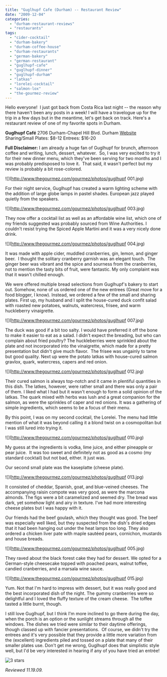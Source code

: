 ```yaml
---
title: "Guglhupf Cafe (Durham) -- Restaurant Review"
date: "2009-12-04"
categories:
  - "durham-restaurant-reviews"
  - "restaurants"
tags:
  - "cider-cocktail"
  - "durham-bakery"
  - "durham-coffee-house"
  - "durham-restaurants"
  - "german-bakery"
  - "german-restaurant"
  - "guglhupf-cafe"
  - "guglhupf-dinner"
  - "guglhupf-durham"
  - "latkas"
  - "lorelei-cocktail"
  - "salmon-lox"
  - "the-gourmez-review"
---
```


Hello everyone!  I just got back from Costa Rica last night -- the reason why there haven't been any posts in a week! I will have a travelogue up for the trip in a few days but in the meantime, let's get back on track. Here's a restaurant review of one of my favorite spots in Durham.

**Guglhupf Café** 2706 Durham-Chapel Hill Blvd. Durham [Website](http://www.guglhupf.com/cafe/) Sharing/Small Plates: $8-12 Entrees: $16-20

**Full Disclaimer:** I am already a huge fan of Guglhupf for brunch, afternoon coffee and writing, lunch, dessert, whatever.  So, I was very excited to try it for their new dinner menu, which they've been serving for two months and I was probably predisposed to love it.  That said, it wasn't perfect but my review is probably a bit rose-colored.

![](http://www.thegourmez.com/gourmez/photos/guglhupf 001.jpg)

For their night service, Guglhupf has created a warm lighting scheme with the addition of large globe lamps in pastel shades. European jazz played quietly from the speakers.

![](http://www.thegourmez.com/gourmez/photos/guglhupf 003.jpg)

They now offer a cocktail list as well as an affordable wine list, which one of my friends suggested was probably sourced from Wine Authorities. I couldn't resist trying the Spiced Apple Martini and it was a very nicely done drink.

![](http://www.thegourmez.com/gourmez/photos/guglhupf 004.jpg)

It was made with apple cider, muddled cranberries, gin, lemon, and ginger beer.  I thought the solitary cranberry garnish was an elegant touch.  The ginger beer was vibrant and the spice and sourness from the cranberries, not to mention the tasty bits of fruit, were fantastic. My only complaint was that it wasn't chilled enough.

We were offered multiple bread selections from Guglhupf's bakery to start out. Somehow, none of us ordered one of the new entrees (Great move for a food blogger, I know). Instead, we ordered a few of the small and sharing plates. First up, my husband and I split the house-cured duck confit salad with roasted new potatoes, walnuts, watercress, frisee, and warm huckleberry vinaigrette.

![](http://www.thegourmez.com/gourmez/photos/guglhupf 007.jpg)

The duck was good if a bit too salty. I would have preferred it off the bone to make it easier to eat as a salad. I didn't expect the breading, but who can complain about fried poultry? The huckleberries were sprinkled about the plate and not incorporated into the vinaigrette, which made for a pretty presentation but didn't give much flavor.  The frisee was ungainly to tame but good quality. Next up were the potato latkas with house-cured salmon gravlox, quark, watercress, capers and red onion.

![](http://www.thegourmez.com/gourmez/photos/guglhupf 012.jpg)

Their cured salmon is always top-notch and it came in plentiful quantities in this dish. The latkes, however, were rather small and there was only a pair of them. I liked what I had but it wasn't enough to form a solid opinion of the latkas. The quark mixed with herbs was lush and a great companion for the salmon, as were the sprinkles of caper and red onions. It was a gathering of simple ingredients, which seems to be a focus of their menu.

By this point, I was on my second cocktail, the Lorelei. The menu had little mention of what it was beyond calling it a blond twist on a cosmopolitan but I was still lured into trying it.

![](http://www.thegourmez.com/gourmez/photos/guglhupf 010.jpg)

My guess at the ingredients is vodka, lime juice, and either pineapple or pear juice.  It was too sweet and definitely not as good as a cosmo (my standard cocktail) but not bad, either. It just was.

Our second small plate was the kaseplatte (cheese plate).

![](http://www.thegourmez.com/gourmez/photos/guglhupf 013.jpg)

It consisted of cheddar, Spanish, goat, and blue-veined cheeses. The accompanying raisin compote was very good, as were the marcona almonds. The figs were a bit caramelized and seemed dry. The bread was dark, yet somehow light and airy in texture. I've had more interesting cheese plates but I was happy with it.

Our friends had the beef goulash, which they thought was good. The beef was especially well liked, but they suspected from the dish's dried edges that it had been hanging out under the heat lamps too long. They also ordered a chicken liver pate with maple sautéed pears, cornichon, mustards and house breads.

![](http://www.thegourmez.com/gourmez/photos/guglhupf 005.jpg)

They raved about the black forest cake they had for dessert. We opted for a German-style cheesecake topped with poached pears, walnut toffee, candied cranberries, and a marsala wine sauce.

![](http://www.thegourmez.com/gourmez/photos/guglhupf 015.jpg)

Yum. Not that I'm hard to impress with dessert, but it was really good and the best incorporated dish of the night. The gummy cranberries were so delightful and I loved the fluffy texture of the cream cheese.  The toffee tasted a little burnt, though.

I still love Guglhupf, but I think I'm more inclined to go there during the day, when the porch is an option or the sunlight streams through all the windows. The dishes we tried were similar to their daytime offerings, though classed up with fancier presentations.  Of course, we didn't try the entrees and it's very possible that they provide a little more variation from the (excellent) ingredients piled and tossed on a plate that many of their smaller plates use. Don't get me wrong, Guglhupf does that simplistic style well, but I'd be very interested in hearing if any of you have tried an entrée!




<div class="caption">

![3 stars](http://s3.amazonaws.com/thegourmez-wpmedia/2009/02/rating_avocado1.gif "rating_avocado1")</div>


_Reviewed 11.19.09._

